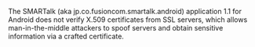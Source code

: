 The SMARTalk (aka jp.co.fusioncom.smartalk.android) application 1.1 for Android does not verify X.509 certificates from SSL servers, which allows man-in-the-middle attackers to spoof servers and obtain sensitive information via a crafted certificate.